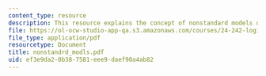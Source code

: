 ```yaml
---
content_type: resource
description: This resource explains the concept of nonstandard models of true arithmetic.
file: https://ol-ocw-studio-app-qa.s3.amazonaws.com/courses/24-242-logic-ii-spring-2004/ef3e9da20b387581eee9daef90a4ab82_nonstandrd_modls.pdf
file_type: application/pdf
resourcetype: Document
title: nonstandrd_modls.pdf
uid: ef3e9da2-0b38-7581-eee9-daef90a4ab82
---
```

